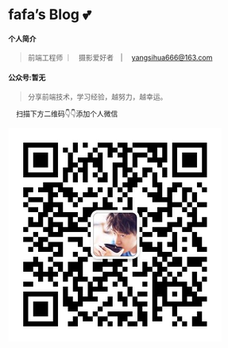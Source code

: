 # fafa’s Blog 💕

#### 个人简介

> 前端工程师 ｜　摄影爱好者　| 　yangsihua666@163.com

#### 公众号:暂无

> 分享前端技术，学习经验，越努力，越幸运。

 &nbsp;&nbsp;&nbsp;&nbsp;扫描下方二维码:point_down::point_down:添加个人微信

![logo](_media/wechatAvatar.jpg ':size=130x130')
